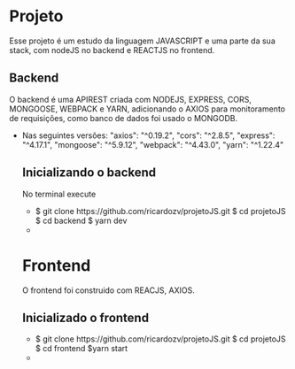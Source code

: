 <h1>Projeto</h1>
<p>Esse projeto é um estudo da linguagem JAVASCRIPT e uma parte da sua stack, com nodeJS no backend e REACTJS no frontend. 
</p>
<h2>Backend</h2>
<p>O backend é uma APIREST criada com NODEJS, EXPRESS, CORS, MONGOOSE, WEBPACK e YARN, adicionando o AXIOS para monitoramento de requisições, como banco de dados foi usado o MONGODB.</p>

<ul>
    <li>
    Nas seguintes versões:
    "axios": "^0.19.2",
    "cors": "^2.8.5",
    "express": "^4.17.1",
    "mongoose": "^5.9.12",
    "webpack": "^4.43.0",
    "yarn": "^1.22.4"
    </li>
</lu>
<h2>Inicializando o backend </h1>
<p1>No terminal execute</p1> 
<ul>
    <li>
        $ git clone https://github.com/ricardozv/projetoJS.git
        $ cd projetoJS 
        $ cd backend 
        $ yarn dev  
    <li>
</ul>

<h1>Frontend</h1>
<p>O frontend foi construido com REACJS, AXIOS. </p>
<h2> Inicializado o frontend </h2>

<ul>
    <li>
    $ git clone https://github.com/ricardozv/projetoJS.git
    $ cd projetoJS
    $ cd frontend 
    $yarn start
    <li>
</ul>